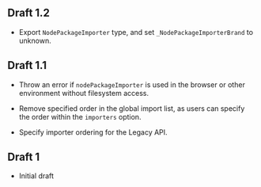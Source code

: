 ## Draft 1.2

* Export `NodePackageImporter` type, and set `_NodePackageImporterBrand` to
  unknown.

## Draft 1.1

* Throw an error if `nodePackageImporter` is used in the browser or other
  environment without filesystem access.

* Remove specified order in the global import list, as users can specify the
  order within the `importers` option.

* Specify importer ordering for the Legacy API.

## Draft 1

* Initial draft
